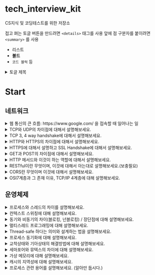# tech_interview_kit
CS지식 및 코딩테스트를 위한 저장소

접고 펴는 토글 버튼을 만드려면 `<details>` 태그를 사용
앞에 점 구분자를 붙이려면 `<summary>`  를 사용 
  - 리스트
  - **볼드**
  - `코드 블럭` 등


<details>
  <summary>토글 제목</summary>

  내용은 여기에 적습니다.  
  줄바꿈도 되고, 마크다운 문법도 적용됩니다.

  - 리스트
  - **볼드**
  - `코드 블럭` 등

</details>



# Start

## 네트워크

<details>
<summary>웹 통신의 큰 흐름: https://www.google.com/ 을 접속할 때 일어나는 일</summary>

</details>

<details>
<summary>TCP와 UDP의 차이점에 대해서 설명해보세요.</summary>

</details>

<details>
<summary>TCP 3, 4 way handshake에 대해서 설명해보세요.</summary>

</details>

<details>
<summary>HTTP와 HTTPS의 차이점에 대해서 설명해보세요.</summary>

</details>

<details>
<summary>HTTPS에 대해서 설명하고 SSL Handshake에 대해서 설명해보세요.</summary>

</details>

<details>
<summary>GET과 POST의 차이점에 대해서 설명해보세요.</summary>

</details>

<details>
<summary>HTTP 메서드와 이것이 하는 역할에 대해서 설명해보세요.</summary>

</details>

<details>
<summary>RESTful이란 무엇이며, 이것에 대해서 아는대로 설명해보세요.(보충필요)</summary>

</details>

<details>
<summary>CORS란 무엇이며 이것에 대해서 설명해보세요.</summary>

</details>

<details>
<summary>OSI7계층과 그 존재 이유, TCP/IP 4계층에 대해 설명해보세요.</summary>

</details>


## 운영체제
<details>
<summary>프로세스와 스레드의 차이를 설명해보세요.</summary>
</details>

<details>
<summary>컨텍스트 스위칭에 대해 설명해보세요.</summary>
</details>

<details>
<summary>동기와 비동기의 차이(블로킹, 넌블로킹) / 장단점에 대해 설명해보세요.</summary>
</details>

<details>
<summary>멀티스레드 프로그래밍에 대해 설명해보세요.</summary>
</details>

<details>
<summary>Thread-safe 하다는 의미와 설계하는 법을 설명해보세요.</summary>
</details>

<details>
<summary>프로세스 동기화에 대해 설명해보세요.</summary>
</details>

<details>
<summary>교착상태와 기아상태의 해결방법에 대해 설명해보세요.</summary>
</details>

<details>
<summary>세마포어와 뮤텍스의 차이에 대해 설명해보세요.</summary>
</details>

<details>
<summary>가상 메모리에 대해 설명해보세요.</summary>
</details>

<details>
<summary>캐시의 지역성에 대해 설명해보세요.</summary>
</details>

<details>
<summary>프로세스 관련 용어를 설명해보세요. (알아만 둡시다.)</summary>
</details>


